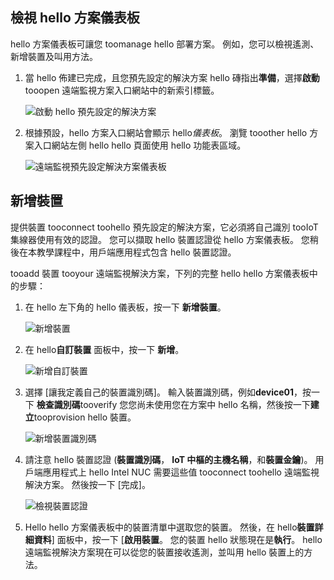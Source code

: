 ## <a name="view-hello-solution-dashboard"></a>檢視 hello 方案儀表板

hello 方案儀表板可讓您 toomanage hello 部署方案。 例如，您可以檢視遙測、新增裝置及叫用方法。

1. 當 hello 佈建已完成，且您預先設定的解決方案 hello 磚指出**準備**，選擇**啟動**tooopen 遠端監視方案入口網站中的新索引標籤。

    ![啟動 hello 預先設定的解決方案][img-launch-solution]

1. 根據預設，hello 方案入口網站會顯示 hello*儀表板*。 瀏覽 tooother hello 方案入口網站左側 hello hello 頁面使用 hello 功能表區域。

    ![遠端監視預先設定解決方案儀表板][img-menu]

## <a name="add-a-device"></a>新增裝置

提供裝置 tooconnect toohello 預先設定的解決方案，它必須將自己識別 tooIoT 集線器使用有效的認證。 您可以擷取 hello 裝置認證從 hello 方案儀表板。 您稍後在本教學課程中，用戶端應用程式包含 hello 裝置認證。

tooadd 裝置 tooyour 遠端監視解決方案，下列的完整 hello hello 方案儀表板中的步驟：

1. 在 hello 左下角的 hello 儀表板，按一下 **新增裝置**。

   ![新增裝置][1]

1. 在 hello**自訂裝置** 面板中，按一下 **新增**。

   ![新增自訂裝置][2]

1. 選擇 [讓我定義自己的裝置識別碼]。 輸入裝置識別碼，例如**device01**，按一下 **檢查識別碼**tooverify 您您尚未使用您在方案中 hello 名稱，然後按一下**建立**tooprovision hello 裝置。

   ![新增裝置識別碼][3]

1. 請注意 hello 裝置認證 (**裝置識別碼**， **IoT 中樞的主機名稱**，和**裝置金鑰**)。 用戶端應用程式上 hello Intel NUC 需要這些值 tooconnect toohello 遠端監視解決方案。 然後按一下 [完成]。

    ![檢視裝置認證][4]

1. Hello hello 方案儀表板中的裝置清單中選取您的裝置。 然後，在 hello**裝置詳細資料**] 面板中，按一下 [**啟用裝置**。 您的裝置 hello 狀態現在是**執行**。 hello 遠端監視解決方案現在可以從您的裝置接收遙測，並叫用 hello 裝置上的方法。

[img-launch-solution]: media/iot-suite-gateway-kit-view-solution/launch.png
[img-menu]: media/iot-suite-gateway-kit-view-solution/menu.png
[1]: media/iot-suite-gateway-kit-view-solution/suite0.png
[2]: media/iot-suite-gateway-kit-view-solution/suite1.png
[3]: media/iot-suite-gateway-kit-view-solution/suite2.png
[4]: media/iot-suite-gateway-kit-view-solution/suite3.png